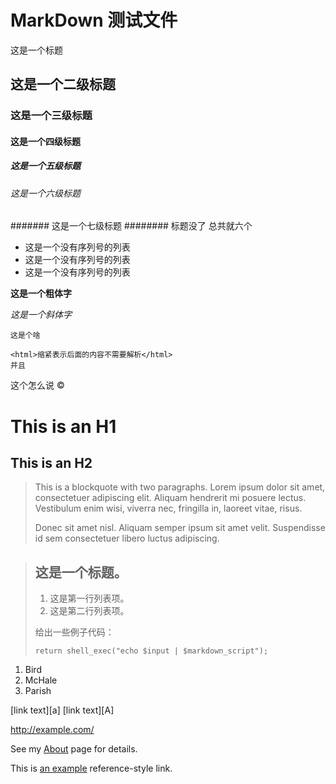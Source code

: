 # MarkDown 测试文件
这是一个标题
## 这是一个二级标题
### 这是一个三级标题
#### 这是一个四级标题
##### 这是一个五级标题
###### 这是一个六级标题
####### 这是一个七级标题
######## 标题没了 总共就六个

- 这是一个没有序列号的列表
- 这是一个没有序列号的列表
- 这是一个没有序列号的列表

**这是一个粗体字**

_这是一个斜体字_

`这是个啥`

    <html>缩紧表示后面的内容不需要解析</html>
    并且
    
这个怎么说 &copy;

This is an H1
=============

This is an H2
-------------

> This is a blockquote with two paragraphs. Lorem ipsum dolor sit amet,
> consectetuer adipiscing elit. Aliquam hendrerit mi posuere lectus.
> Vestibulum enim wisi, viverra nec, fringilla in, laoreet vitae, risus.
> 
> Donec sit amet nisl. Aliquam semper ipsum sit amet velit. Suspendisse
> id sem consectetuer libero luctus adipiscing.


> ## 这是一个标题。
> 
> 1.   这是第一行列表项。
> 2.   这是第二行列表项。
> 
> 给出一些例子代码：
> 
>     return shell_exec("echo $input | $markdown_script");


1.  Bird
2.  McHale
3.  Parish


[id]: http://example.com/longish/path/to/resource/here
    "Optional Title Here"
    
[link text][a]
[link text][A]

[Google]: http://google.com/


<http://example.com/>


See my [About](/about/) page for details.


This is [an example][id] reference-style link.